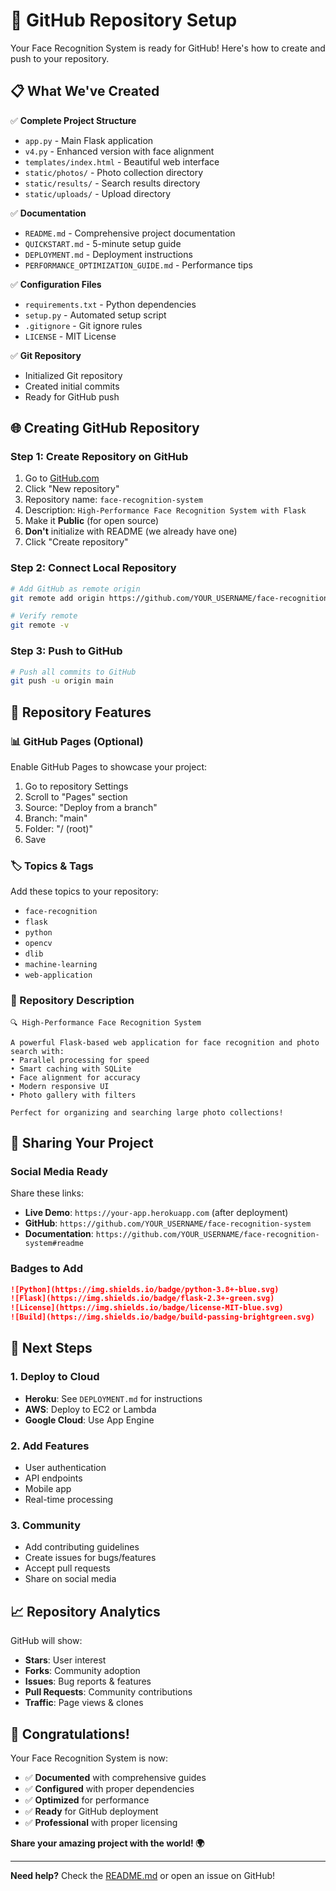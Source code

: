 # 🚀 GitHub Repository Setup

Your Face Recognition System is ready for GitHub! Here's how to create and push to your repository.

## 📋 What We've Created

✅ **Complete Project Structure**
- `app.py` - Main Flask application
- `v4.py` - Enhanced version with face alignment
- `templates/index.html` - Beautiful web interface
- `static/photos/` - Photo collection directory
- `static/results/` - Search results directory
- `static/uploads/` - Upload directory

✅ **Documentation**
- `README.md` - Comprehensive project documentation
- `QUICKSTART.md` - 5-minute setup guide
- `DEPLOYMENT.md` - Deployment instructions
- `PERFORMANCE_OPTIMIZATION_GUIDE.md` - Performance tips

✅ **Configuration Files**
- `requirements.txt` - Python dependencies
- `setup.py` - Automated setup script
- `.gitignore` - Git ignore rules
- `LICENSE` - MIT License

✅ **Git Repository**
- Initialized Git repository
- Created initial commits
- Ready for GitHub push

## 🌐 Creating GitHub Repository

### Step 1: Create Repository on GitHub

1. Go to [GitHub.com](https://github.com)
2. Click "New repository"
3. Repository name: `face-recognition-system`
4. Description: `High-Performance Face Recognition System with Flask`
5. Make it **Public** (for open source)
6. **Don't** initialize with README (we already have one)
7. Click "Create repository"

### Step 2: Connect Local Repository

```bash
# Add GitHub as remote origin
git remote add origin https://github.com/YOUR_USERNAME/face-recognition-system.git

# Verify remote
git remote -v
```

### Step 3: Push to GitHub

```bash
# Push all commits to GitHub
git push -u origin main
```

## 🎯 Repository Features

### 📊 GitHub Pages (Optional)
Enable GitHub Pages to showcase your project:
1. Go to repository Settings
2. Scroll to "Pages" section
3. Source: "Deploy from a branch"
4. Branch: "main"
5. Folder: "/ (root)"
6. Save

### 🏷️ Topics & Tags
Add these topics to your repository:
- `face-recognition`
- `flask`
- `python`
- `opencv`
- `dlib`
- `machine-learning`
- `web-application`

### 📝 Repository Description
```
🔍 High-Performance Face Recognition System

A powerful Flask-based web application for face recognition and photo search with:
• Parallel processing for speed
• Smart caching with SQLite
• Face alignment for accuracy
• Modern responsive UI
• Photo gallery with filters

Perfect for organizing and searching large photo collections!
```

## 🔗 Sharing Your Project

### Social Media Ready
Share these links:
- **Live Demo**: `https://your-app.herokuapp.com` (after deployment)
- **GitHub**: `https://github.com/YOUR_USERNAME/face-recognition-system`
- **Documentation**: `https://github.com/YOUR_USERNAME/face-recognition-system#readme`

### Badges to Add
```markdown
![Python](https://img.shields.io/badge/python-3.8+-blue.svg)
![Flask](https://img.shields.io/badge/flask-2.3+-green.svg)
![License](https://img.shields.io/badge/license-MIT-blue.svg)
![Build](https://img.shields.io/badge/build-passing-brightgreen.svg)
```

## 🚀 Next Steps

### 1. Deploy to Cloud
- **Heroku**: See `DEPLOYMENT.md` for instructions
- **AWS**: Deploy to EC2 or Lambda
- **Google Cloud**: Use App Engine

### 2. Add Features
- User authentication
- API endpoints
- Mobile app
- Real-time processing

### 3. Community
- Add contributing guidelines
- Create issues for bugs/features
- Accept pull requests
- Share on social media

## 📈 Repository Analytics

GitHub will show:
- **Stars**: User interest
- **Forks**: Community adoption
- **Issues**: Bug reports & features
- **Pull Requests**: Community contributions
- **Traffic**: Page views & clones

## 🎉 Congratulations!

Your Face Recognition System is now:
- ✅ **Documented** with comprehensive guides
- ✅ **Configured** with proper dependencies
- ✅ **Optimized** for performance
- ✅ **Ready** for GitHub deployment
- ✅ **Professional** with proper licensing

**Share your amazing project with the world! 🌍**

---

**Need help?** Check the [README.md](README.md) or open an issue on GitHub!
